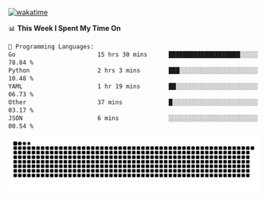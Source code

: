 [![wakatime](https://wakatime.com/badge/user/384f91c6-4eee-411f-8f3b-1b691f58a544.svg)](https://wakatime.com/@384f91c6-4eee-411f-8f3b-1b691f58a544)

<!--START_SECTION:waka-->
📊 **This Week I Spent My Time On** 

```text
💬 Programming Languages: 
Go                       15 hrs 30 mins      ████████████████████░░░░░   78.84 % 
Python                   2 hrs 3 mins        ███░░░░░░░░░░░░░░░░░░░░░░   10.48 % 
YAML                     1 hr 19 mins        ██░░░░░░░░░░░░░░░░░░░░░░░   06.73 % 
Other                    37 mins             █░░░░░░░░░░░░░░░░░░░░░░░░   03.17 % 
JSON                     6 mins              ░░░░░░░░░░░░░░░░░░░░░░░░░   00.54 % 
```


<!--END_SECTION:waka-->

<picture>
  <source media="(prefers-color-scheme: dark)" srcset="https://raw.githubusercontent.com/fuwx295/fuwx295/output/github-contribution-grid-snake-dark.svg">
  <source media="(prefers-color-scheme: light)" srcset="https://raw.githubusercontent.com/fuwx295/fuwx295/output/github-contribution-grid-snake.svg">
  <img alt="github contribution grid snake animation" src="https://raw.githubusercontent.com/fuwx295/fuwx295/output/github-contribution-grid-snake.svg">
</picture>
